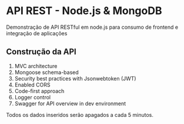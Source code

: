 # API REST - Node.js & MongoDB

Demonstração de API RESTful em node.js para consumo de frontend e integração de aplicações

## Construção da API

1. MVC architecture
2. Mongoose schema-based
3. Security best practices with Jsonwebtoken (JWT)
4. Enabled CORS
5. Code-first approach
6. Logger control
7. Swagger for API overview in dev environment

Todos os dados inseridos serão apagados a cada 5 minutos.
